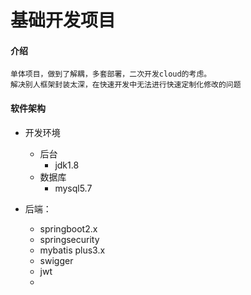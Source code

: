 # 基础开发项目

#### 介绍
```
单体项目，做到了解耦，多套部署，二次开发cloud的考虑。
解决别人框架封装太深，在快速开发中无法进行快速定制化修改的问题
```

#### 软件架构
- 开发环境
    - 后台
      - jdk1.8
    - 数据库
      - mysql5.7
        

- 后端：
    - springboot2.x 
    - springsecurity 
    - mybatis plus3.x
    - swigger
    - jwt
    - 



